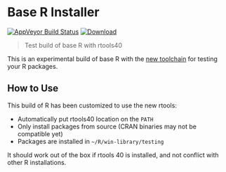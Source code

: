 # Base R Installer

[![AppVeyor Build Status](https://ci.appveyor.com/api/projects/status/github/r-windows/r-base?svg=true)](https://ci.appveyor.com/project/jeroen/r-base) 
[![Download](https://api.bintray.com/packages/rtools/installer/testing/images/download.svg)](https://dl.bintray.com/rtools/installer/R-testing-win.exe)

> Test build of base R with rtools40

This is an experimental build of base R with the [new toolchain](https://github.com/r-windows/rtools-installer) for testing your R packages.

## How to Use

This build of R has been customized to use the new rtools:

 - Automatically put rtools40 location on the `PATH`
 - Only install packages from source (CRAN binaries may not be compatible yet)
 - Packages are installed in `~/R/win-library/testing`

It should work out of the box if rtools 40 is installed, and not conflict with other R installations.
